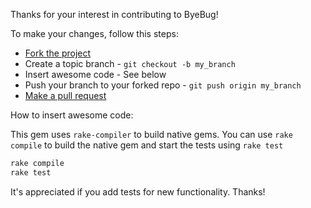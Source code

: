 Thanks for your interest in contributing to ByeBug!

To make your changes, follow this steps:

* [Fork the project](https://help.github.com/fork-a-repo)
* Create a topic branch - `git checkout -b my_branch`
* Insert awesome code - See below
* Push your branch to your forked repo - `git push origin my_branch`
* [Make a pull request](https://help.github.com/articles/using-pull-requests)

How to insert awesome code:

This gem uses `rake-compiler` to build native gems. You can use `rake compile` to build the native gem
and start the tests using `rake test`

```bash
rake compile
rake test
```

It's appreciated if you add tests for new functionality. Thanks!
